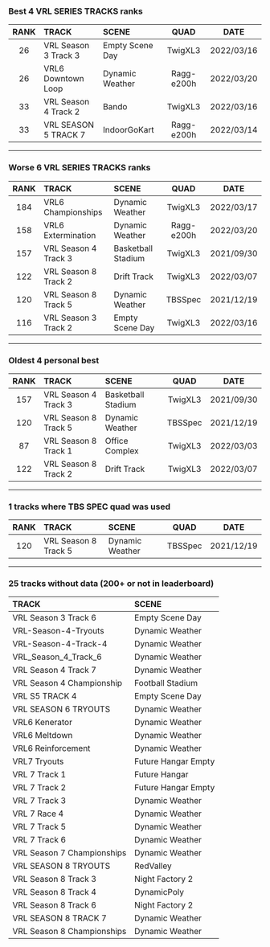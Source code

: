 ### Best 4 VRL SERIES TRACKS ranks
|RANK|TRACK|SCENE|QUAD|DATE|
|:---:|:---|:---|:---:|:---:|
|26|VRL Season 3 Track 3|Empty Scene Day|TwigXL3|2022/03/16|
|26|VRL6 Downtown Loop|Dynamic Weather|Ragg-e200h|2022/03/20|
|33|VRL Season 4 Track 2|Bando|TwigXL3|2022/03/16|
|33|VRL SEASON 5 TRACK 7|IndoorGoKart|Ragg-e200h|2022/03/14|
---
### Worse 6 VRL SERIES TRACKS ranks
|RANK|TRACK|SCENE|QUAD|DATE|
|:---:|:---|:---|:---:|:---:|
|184|VRL6 Championships|Dynamic Weather|TwigXL3|2022/03/17|
|158|VRL6 Extermination|Dynamic Weather|Ragg-e200h|2022/03/20|
|157|VRL Season 4 Track 3|Basketball Stadium|TwigXL3|2021/09/30|
|122|VRL Season 8 Track 2|Drift Track|TwigXL3|2022/03/07|
|120|VRL Season 8 Track 5|Dynamic Weather|TBSSpec|2021/12/19|
|116|VRL Season 3 Track 2|Empty Scene Day|TwigXL3|2022/03/16|
---
### Oldest 4 personal best
|RANK|TRACK|SCENE|QUAD|DATE|
|:---:|:---|:---|:---:|:---:|
|157|VRL Season 4 Track 3|Basketball Stadium|TwigXL3|2021/09/30|
|120|VRL Season 8 Track 5|Dynamic Weather|TBSSpec|2021/12/19|
|87|VRL Season 8 Track 1|Office Complex|TwigXL3|2022/03/03|
|122|VRL Season 8 Track 2|Drift Track|TwigXL3|2022/03/07|
---
### 1 tracks where TBS SPEC quad was used
|RANK|TRACK|SCENE|QUAD|DATE|
|:---:|:---|:---|:---:|:---:|
|120|VRL Season 8 Track 5|Dynamic Weather|TBSSpec|2021/12/19|
---
### 25 tracks without data (200+ or not in leaderboard)
|TRACK|SCENE|
|:---|:---|
|VRL Season 3 Track 6|Empty Scene Day|
|VRL-Season-4-Tryouts|Dynamic Weather|
|VRL-Season-4-Track-4|Dynamic Weather|
|VRL_Season_4_Track_6|Dynamic Weather|
|VRL Season 4 Track 7|Dynamic Weather|
|VRL Season 4 Championship|Football Stadium|
|VRL S5 TRACK 4|Empty Scene Day|
|VRL SEASON 6 TRYOUTS|Dynamic Weather|
|VRL6 Kenerator|Dynamic Weather|
|VRL6 Meltdown|Dynamic Weather|
|VRL6 Reinforcement|Dynamic Weather|
|VRL7 Tryouts|Future Hangar Empty|
|VRL 7 Track 1|Future Hangar|
|VRL 7 Track 2|Future Hangar Empty|
|VRL 7 Track 3|Dynamic Weather|
|VRL 7 Race 4|Dynamic Weather|
|VRL 7 Track 5|Dynamic Weather|
|VRL 7 Track 6|Dynamic Weather|
|VRL Season 7 Championships|Dynamic Weather|
|VRL SEASON 8 TRYOUTS|RedValley|
|VRL Season 8 Track 3|Night Factory 2|
|VRL Season 8 Track 4|DynamicPoly|
|VRL Season 8 Track 6|Night Factory 2|
|VRL SEASON 8 TRACK 7|Dynamic Weather|
|VRL Season 8 Championships|Dynamic Weather|
